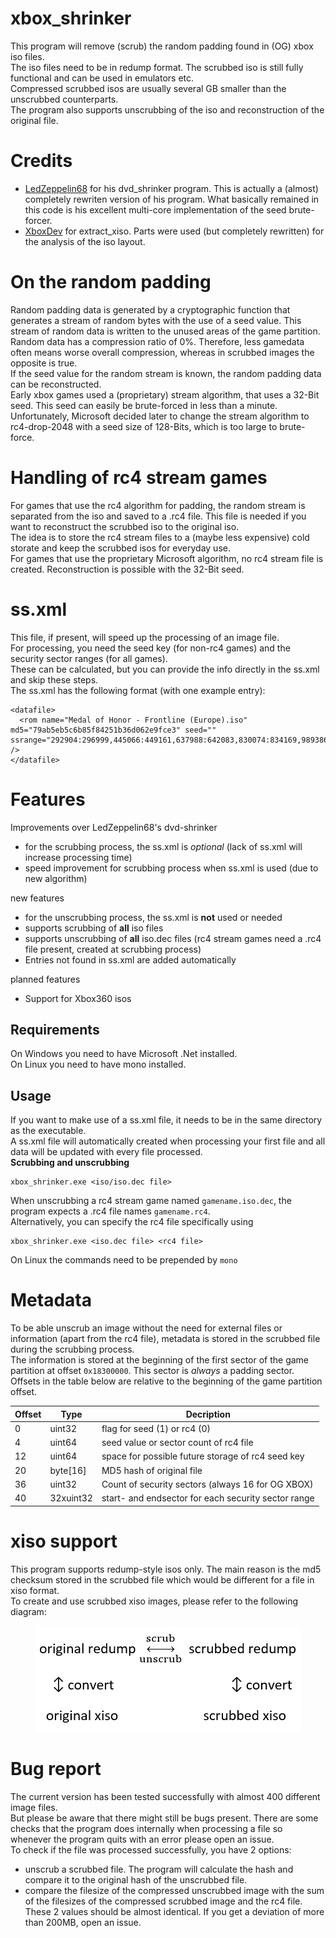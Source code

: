 # xbox_shrinker
This program will remove (scrub) the random padding found in (OG) xbox iso files.  
The iso files need to be in redump format.
The scrubbed iso is still fully functional and can be used in emulators etc.  
Compressed scrubbed isos are usually several GB smaller than the unscrubbed counterparts.  
The program also supports unscrubbing of the iso and reconstruction of the original file.

# Credits
* [LedZeppelin68](https://github.com/LedZeppelin68/dvd-shrinker) for his dvd_shrinker program. This is actually a (almost) completely rewriten version of his program. What basically remained in this code is his excellent multi-core implementation of the seed brute-forcer.
* [XboxDev](https://github.com/XboxDev/extract-xiso) for extract_xiso. Parts were used (but completely rewritten) for the analysis of the iso layout. 

# On the random padding
Random padding data is generated by a cryptographic function that generates a stream of random bytes with the use of a seed value. This stream of random data is written to the unused areas of the game partition.  
Random data has a compression ratio of 0%. Therefore, less gamedata often means worse overall compression, whereas in scrubbed images the opposite is true.  
If the seed value for the random stream is known, the random padding data can be reconstructed.  
Early xbox games used a (proprietary) stream algorithm, that uses a 32-Bit seed. This seed can easily be brute-forced in less than a minute. Unfortunately, Microsoft decided later to change the stream algorithm to rc4-drop-2048 with a seed size of 128-Bits, which is too large to brute-force.

# Handling of rc4 stream games

For games that use the rc4 algorithm for padding, the random stream is separated from the iso and saved to a .rc4 file. This file is needed if you want to reconstruct the scrubbed iso to the original iso.  
The idea is to store the rc4 stream files to a (maybe less expensive) cold storate and keep the scrubbed isos for everyday use.  
For games that use the proprietary Microsoft algorithm, no rc4 stream file is created. Reconstruction is possible with the 32-Bit seed.

# ss.xml  
This file, if present, will speed up the processing of an image file.  
For processing, you need the seed key (for non-rc4 games) and the security sector ranges (for all games).  
These can be calculated, but you can provide the info directly in the ss.xml and skip these steps.  
The ss.xml has the following format (with one example entry):  
```
<datafile>
  <rom name="Medal of Honor - Frontline (Europe).iso" md5="79ab5eb5c6b85f84251b36d062e9fce3" seed="" ssrange="292904:296999,445066:449161,637988:642083,830074:834169,989386:993481,1145254:1149349,1295804:1299899,1452676:1456771,1984150:1988245,2296762:2300857,2444274:2448369,2598770:2602865,2760160:2764255,2912312:2916407,3067248:3071343,3300562:3304657" />
</datafile>
```

# Features
Improvements over LedZeppelin68's dvd-shrinker
* for the scrubbing process, the ss.xml is *optional* (lack of ss.xml will increase processing time)
* speed improvement for scrubbing process when ss.xml is used (due to new algorithm)

new features
* for the unscrubbing process, the ss.xml is **not** used or needed
* supports scrubbing of **all** iso files
* supports unscrubbing of **all** iso.dec files (rc4 stream games need a .rc4 file present, created at scrubbing process)
* Entries not found in ss.xml are added automatically

planned features
* Support for Xbox360 isos

## Requirements
On Windows you need to have Microsoft .Net installed.  
On Linux you need to have mono installed.

## Usage  
If you want to make use of a ss.xml file, it needs to be in the same directory as the executable.  
A ss.xml file will automatically created when processing your first file and all data will be updated with every file processed.  
**Scrubbing and unscrubbing**
```
xbox_shrinker.exe <iso/iso.dec file>
```
When unscrubbing a rc4 stream game named `gamename.iso.dec`, the program expects a .rc4 file names `gamename.rc4`.  
Alternatively, you can specify the rc4 file specifically using
```
xbox_shrinker.exe <iso.dec file> <rc4 file>
```
On Linux the commands need to be prepended by `mono`

# Metadata
To be able unscrub an image without the need for external files or information (apart from the rc4 file), metadata is stored in the scrubbed file during the scrubbing process.  
The information is stored at the beginning of the first sector of the game partition at offset `0x18300000`. This sector is *always* a padding sector.  
Offsets in the table below are relative to the beginning of the game partition offset.

| Offset | Type      | Decription                                                  |
|--------|-----------|-------------------------------------------------------------|
| 0      | uint32    | flag for seed (1) or rc4 (0)                                |
| 4      | uint64    | seed value or sector count of rc4 file                      |
| 12     | uint64    | space for possible future storage of rc4 seed key           |
| 20     | byte\[16\]| MD5 hash of original file                                   |
| 36     | uint32    | Count of security sectors (always 16 for OG XBOX)           |
| 40     | 32xuint32 | start- and endsector for each security sector range         |

# xiso support  
This program supports redump-style isos only. The main reason is the md5 checksum stored in the scrubbed file which would be different for a file in xiso format.  
To create and use scrubbed xiso images, please refer to the following diagram:
<p align="center">
<img src="pics/xiso.png">
</p>

# Bug report
The current version has been tested successfully with almost 400 different image files.  
But please be aware that there might still be bugs present. There are some checks that the program does internally when processing a file so whenever the program quits with an error please open an issue.  
To check if the file was processed successfully, you have 2 options:
* unscrub a scrubbed file. The program will calculate the hash and compare it to the original hash of the unscrubbed file.
* compare the filesize of the compressed unscrubbed image with the sum of the filesizes of the compressed scrubbed image and the rc4 file. These 2 values should be almost identical. If you get a deviation of more than 200MB, open an issue.
